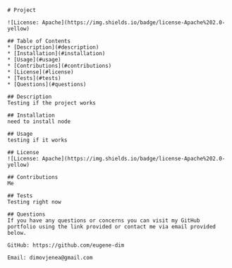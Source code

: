 
    # Project
   
    ![License: Apache](https://img.shields.io/badge/license-Apache%202.0-yellow)
   
    ## Table of Contents
    * [Description](#description)
    * [Installation](#installation)
    * [Usage](#usage)
    * [Contributions](#contributions)
    * [License](#license)
    * [Tests](#tests)
    * [Questions](#questions)
   
    ## Description
    Testing if the project works
   
    ## Installation
    need to install node
   
    ## Usage
    testing if it works
   
    ## License
    ![License: Apache](https://img.shields.io/badge/license-Apache%202.0-yellow)
   
    ## Contributions
    Me
   
    ## Tests
    Testing right now
   
    ## Questions
    If you have any questions or concerns you can visit my GitHub portfolio using the link provided or contact me via email provided below.

    GitHub: https://github.com/eugene-dim

    Email: dimovjenea@gmail.com
  